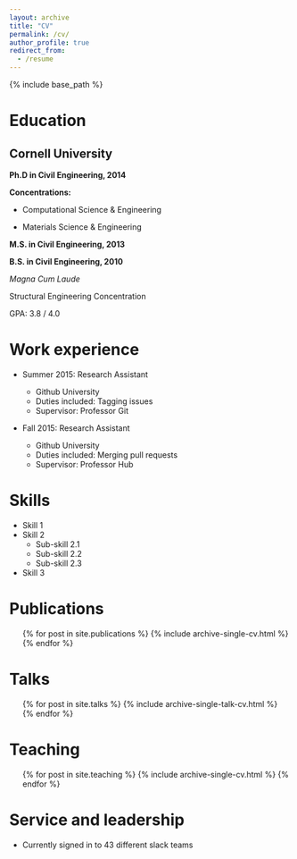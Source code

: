 ```yaml
---
layout: archive
title: "CV"
permalink: /cv/
author_profile: true
redirect_from:
  - /resume
---
```


{% include base_path %}

Education
======

Cornell University
------

**Ph.D in Civil Engineering, 2014**

**Concentrations:**

- Computational Science & Engineering

- Materials Science & Engineering

**M.S. in Civil Engineering, 2013**

**B.S. in Civil Engineering, 2010**

*Magna Cum Laude*

Structural Engineering Concentration

GPA: 3.8 / 4.0

Work experience
======
* Summer 2015: Research Assistant
  * Github University
  * Duties included: Tagging issues
  * Supervisor: Professor Git

* Fall 2015: Research Assistant
  * Github University
  * Duties included: Merging pull requests
  * Supervisor: Professor Hub
  
Skills
======
* Skill 1
* Skill 2
  * Sub-skill 2.1
  * Sub-skill 2.2
  * Sub-skill 2.3
* Skill 3

Publications
======
  <ul>{% for post in site.publications %}
    {% include archive-single-cv.html %}
  {% endfor %}</ul>
  
Talks
======
  <ul>{% for post in site.talks %}
    {% include archive-single-talk-cv.html %}
  {% endfor %}</ul>
  
Teaching
======
  <ul>{% for post in site.teaching %}
    {% include archive-single-cv.html %}
  {% endfor %}</ul>
  
Service and leadership
======
* Currently signed in to 43 different slack teams
